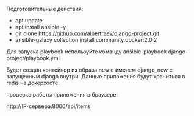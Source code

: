 Подготовительные действия:

- apt update
- apt install ansible -y
- git clone https://github.com/albertraev/django-project.git
- ansible-galaxy collection install community.docker:2.0.2

Для запуска playbook используйте команду ansible-playbook django-project/playbook.yml

Будет создан контейнер из образа new с именем django_new с запущенным django внутри. Данные приложения будут храниться в redis на докерхосте.

проверка работы приложения в браузере:

http://IP-сервера:8000/api/items



